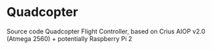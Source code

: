 # Quadcopter
Source code Quadcopter Flight Controller, based on Crius AIOP v2.0 (Atmega 2560) + potentially Raspberry Pi 2
